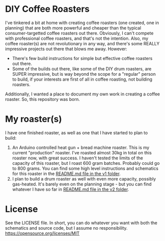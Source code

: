 # DIY Coffee Roasters

I've tinkered a bit at home with creating coffee roasters (one created, one in planning) that are both more powerful and cheaper than the typical consumer-targetted coffee roasters out there. Obviously, I can't compete with professional coffee roasters, and that's not the intention. Also, my coffee roaster(s) are not revolutionary in any way, and there's some REALLY impressive projects out there that blows me away. However:
* There's few build instructions for simple but effective coffee roasters out there.
* Some of the builds out there, like some of the DIY drum roasters, are SUPER impressive, but is way beyond the scope for a "regular" person to build, if your interests are first of all in coffee roasting, not building roasters.

Additionally, I wanted a place to document my own work in creating a coffee roaster. So, this repository was born.

# My roaster(s)
I have one finished roaster, as well as one that I have started to plan to build:
1. An Arduino controlled heat gun + bread machine roaster. This is my current "production" roaster. I've roasted almost 30kg in total on this roaster now, with great success. I haven't tested the limits of the capacity of this roaster, but I roast 600 gram batches. Probably could go to 800 grams. You can find some high level instructions and schematics for this roaster in the [README.md file in the v1 folder](v1/README.md).
2. I plan to build a drum roaster as well with even more capacity, possibly gas-heated. It's barely even on the planning stage - but you can find whatever I have so far in [README.md file in the v2 folder](v2/README.md).

# License
See the LICENSE file. In short, you can do whatever you want with both the schematics and source code, but I assume no responsibility. https://opensource.org/licenses/MIT